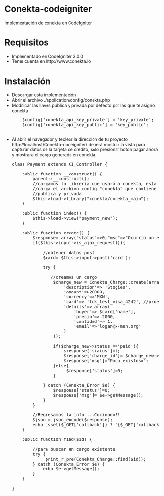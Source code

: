 # Conekta-codeigniter
Implementación de conekta en CodeIgniter

# Requisitos
<ul>
<li>Implementado en CodeIgniter 3.0.0</li>
<li>Tener cuenta en http://www.conekta.io</li>
</ul>

# Instalación
<ul>
<li>Descargar esta implementación</li>
<li>Abrir el archivo ./application/config/conekta.php</li>
<li>
  Modificar las llaves pública y privada por defecto por las que te asignó conekta
  <pre>
    $config['conekta_api_key_private'] = 'key_private';
    $config['conekta_api_key_public'] = 'key_public';
  </pre>

</li>
<li>Al abrir el navegador y teclear la dirección de tu proyecto http://localhost/Conekta-codeigniter/ deberá mostrar la vista para capturar datos de la tarjeta de credito, solo presionar boton pagar ahora y mostrara el cargo generado en conekta.

<pre>
class Payment extends CI_Controller {

    public function __construct() {
        parent::__construct();
        //cargamos la libreria que usará a conekta, esta a su vez
        //carga el archivo config "conekta" que contiene las llaves
        //publica y privada
        $this->load->library("conekta/conekta_main");
    }

    public function index() {
        $this->load->view("payment_new");
    }

    public function create() {
        $response= array("status"=>0,"msg"=>"Ocurrio un error");
        if($this->input->is_ajax_request()){
            
            //obtener datos post
            $card= $this->input->post('card');
	   
            try {

               //creamos un cargo
                $charge_new = Conekta_Charge::create(array(
                    'description'=> 'Stogies',
                    'amount'=>20000,
                    'currency'=>'MXN',
                    'card'=> 'tok_test_visa_4242', //prueba, $this->input->post('token_id'),
                    'details'=> array(
                        'buyer'=> $card['name'],
                        'precio'=> 2000,
                        'cantidad'=> 1,
                        'email'=>'logan@x-men.org'
                    )
                ));
               
                if($charge_new->status =='paid'){
                    $response['status']=1;
                    $response['charge_id']= $charge_new->id;
                    $response['msg']="Pago existoso";
                }else{
                     $response['status']=0;
                }
                
            } catch (Conekta_Error $e) {
                $response['status']=0;
                $response['msg']= $e->getMessage();
            }
        }

        //Regresamos la info ...Cocinado!!
        $json = json_encode($response);
        echo isset($_GET['callback']) ? "{$_GET['callback']}($json)" : $json;
    }

    public function find($id) {

        //para buscar un cargo existente
        try {
             print_r_pre(Conekta_Charge::find($id));
        } catch (Conekta_Error $e) {
            echo $e->getMessage();
        }
    }

}

</pre>
</li>
</ul>


